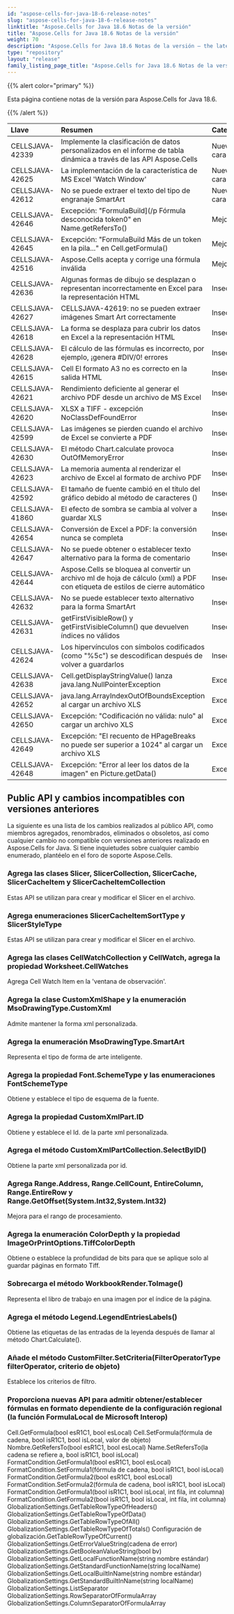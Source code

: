 ```yaml
---
id: "aspose-cells-for-java-18-6-release-notes"
slug: "aspose-cells-for-java-18-6-release-notes"
linktitle: "Aspose.Cells for Java 18.6 Notas de la versión"
title: "Aspose.Cells for Java 18.6 Notas de la versión"
weight: 70
description: "Aspose.Cells for Java 18.6 Notas de la versión – the latest updates and fixes."
type: "repository"
layout: "release"
family_listing_page_title: "Aspose.Cells for Java 18.6 Notas de la versión"
---
```

{{% alert color="primary" %}}

Esta página contiene notas de la versión para Aspose.Cells for Java 18.6.

{{% /alert %}}

|**Llave**|**Resumen**|**Categoría**|
|:- |:- |:- |
|CELLSJAVA-42339|Implemente la clasificación de datos personalizados en el informe de tabla dinámica a través de las API Aspose.Cells|Nueva caracteristica|
|CELLSJAVA-42625|La implementación de la característica de MS Excel 'Watch Window'|Nueva caracteristica|
|CELLSJAVA-42612|No se puede extraer el texto del tipo de engranaje SmartArt|Nueva caracteristica|
|CELLSJAVA-42646|Excepción: "FormulaBuild](/p Fórmula desconocida token0" en Name.getRefersTo()|Mejora|
|CELLSJAVA-42645|Excepción: "FormulaBuild Más de un token en la pila..." en Cell.getFormula()|Mejora|
|CELLSJAVA-42516|Aspose.Cells acepta y corrige una fórmula inválida|Mejora|
|CELLSJAVA-42636|Algunas formas de dibujo se desplazan o representan incorrectamente en Excel para la representación HTML|Insecto|
|CELLSJAVA-42627|CELLSJAVA-42619: no se pueden extraer imágenes Smart Art correctamente|Insecto|
|CELLSJAVA-42618|La forma se desplaza para cubrir los datos en Excel a la representación HTML|Insecto|
|CELLSJAVA-42628|El cálculo de las fórmulas es incorrecto, por ejemplo, ¡genera #DIV/0! errores|Insecto|
|CELLSJAVA-42615|Cell El formato A3 no es correcto en la salida HTML|Insecto|
|CELLSJAVA-42621|Rendimiento deficiente al generar el archivo PDF desde un archivo de MS Excel|Insecto|
|CELLSJAVA-42620|XLSX a TIFF - excepción NoClassDefFoundError|Insecto|
|CELLSJAVA-42599|Las imágenes se pierden cuando el archivo de Excel se convierte a PDF|Insecto|
|CELLSJAVA-42630|El método Chart.calculate provoca OutOfMemoryError|Insecto|
|CELLSJAVA-42623|La memoria aumenta al renderizar el archivo de Excel al formato de archivo PDF|Insecto|
|CELLSJAVA-42592|El tamaño de fuente cambió en el título del gráfico debido al método de caracteres ()|Insecto|
|CELLSJAVA-41860|El efecto de sombra se cambia al volver a guardar XLS|Insecto|
|CELLSJAVA-42654|Conversión de Excel a PDF: la conversión nunca se completa|Insecto|
|CELLSJAVA-42647|No se puede obtener o establecer texto alternativo para la forma de comentario|Insecto|
|CELLSJAVA-42644|Aspose.Cells se bloquea al convertir un archivo ml de hoja de cálculo (xml) a PDF con etiqueta de estilos de cierre automático|Insecto|
|CELLSJAVA-42632|No se puede establecer texto alternativo para la forma SmartArt|Insecto|
|CELLSJAVA-42631|getFirstVisibleRow() y getFirstVisibleColumn() que devuelven índices no válidos|Insecto|
|CELLSJAVA-42624|Los hipervínculos con símbolos codificados (como "%5c") se descodifican después de volver a guardarlos|Insecto|
|CELLSJAVA-42638|Cell.getDisplayStringValue() lanza java.lang.NullPointerException|Excepción|
|CELLSJAVA-42652|java.lang.ArrayIndexOutOfBoundsException al cargar un archivo XLS|Excepción|
|CELLSJAVA-42650|Excepción: "Codificación no válida: nulo" al cargar un archivo XLS|Excepción|
|CELLSJAVA-42649|Excepción: "El recuento de HPageBreaks no puede ser superior a 1024" al cargar un archivo XLS|Excepción|
|CELLSJAVA-42648|Excepción: "Error al leer los datos de la imagen" en Picture.getData()|Excepción|

## **Public API y cambios incompatibles con versiones anteriores**

La siguiente es una lista de los cambios realizados al público API, como miembros agregados, renombrados, eliminados o obsoletos, así como cualquier cambio no compatible con versiones anteriores realizado en Aspose.Cells for Java. Si tiene inquietudes sobre cualquier cambio enumerado, plantéelo en el foro de soporte Aspose.Cells.

### **Agrega las clases Slicer, SlicerCollection, SlicerCache, SlicerCacheItem y SlicerCacheItemCollection**

Estas API se utilizan para crear y modificar el Slicer en el archivo.

### **Agrega enumeraciones SlicerCacheItemSortType y SlicerStyleType**

Estas API se utilizan para crear y modificar el Slicer en el archivo.

### **Agrega las clases CellWatchCollection y CellWatch, agrega la propiedad Worksheet.CellWatches**

Agrega Cell Watch Item en la 'ventana de observación'.

### **Agrega la clase CustomXmlShape y la enumeración MsoDrawingType.CustomXml**

Admite mantener la forma xml personalizada.

### **Agrega la enumeración MsoDrawingType.SmartArt**

Representa el tipo de forma de arte inteligente.

### **Agrega la propiedad Font.SchemeType y las enumeraciones FontSchemeType**

Obtiene y establece el tipo de esquema de la fuente.

### **Agrega la propiedad CustomXmlPart.ID**

Obtiene y establece el Id. de la parte xml personalizada.

### **Agrega el método CustomXmlPartCollection.SelectByID()**

Obtiene la parte xml personalizada por id.

### **Agrega Range.Address, Range.CellCount, EntireColumn, Range.EntireRow y Range.GetOffset(System.Int32,System.Int32)**

Mejora para el rango de procesamiento.

### **Agrega la enumeración ColorDepth y la propiedad ImageOrPrintOptions.TiffColorDepth**

Obtiene o establece la profundidad de bits para que se aplique solo al guardar páginas en formato Tiff.

### **Sobrecarga el método WorkbookRender.ToImage()**

Representa el libro de trabajo en una imagen por el índice de la página.

### **Agrega el método Legend.LegendEntriesLabels()**

Obtiene las etiquetas de las entradas de la leyenda después de llamar al método Chart.Calculate().

### **Añade el método CustomFilter.SetCriteria(FilterOperatorType filterOperator, criterio de objeto)**

Establece los criterios de filtro.

### **Proporciona nuevas API para admitir obtener/establecer fórmulas en formato dependiente de la configuración regional (la función FormulaLocal de Microsoft Interop)**

Cell.GetFormula(bool esR1C1, bool esLocal)
Cell.SetFormula(fórmula de cadena, bool isR1C1, bool isLocal, valor de objeto)
Nombre.GetRefersTo(bool esR1C1, bool esLocal)
Name.SetRefersTo(la cadena se refiere a, bool isR1C1, bool isLocal)
FormatCondition.GetFormula1(bool esR1C1, bool esLocal)
FormatCondition.SetFormula1(fórmula de cadena, bool isR1C1, bool isLocal)
FormatCondition.GetFormula2(bool esR1C1, bool esLocal)
FormatCondition.SetFormula2(fórmula de cadena, bool isR1C1, bool isLocal)
FormatCondition.GetFormula1(bool isR1C1, bool isLocal, int fila, int columna)
FormatCondition.GetFormula2(bool isR1C1, bool isLocal, int fila, int columna)
GlobalizationSettings.GetTableRowTypeOfHeaders()
GlobalizationSettings.GetTableRowTypeOfData()
GlobalizationSettings.GetTableRowTypeOfAll()
GlobalizationSettings.GetTableRowTypeOfTotals()
Configuración de globalización.GetTableRowTypeOfCurrent()
GlobalizationSettings.GetErrorValueString(cadena de error)
GlobalizationSettings.GetBooleanValueString(bool bv)
GlobalizationSettings.GetLocalFunctionName(string nombre estándar)
GlobalizationSettings.GetStandardFunctionName(string localName)
GlobalizationSettings.GetLocalBuiltInName(string nombre estándar)
GlobalizationSettings.GetStandardBuiltInName(string localName)
GlobalizationSettings.ListSeparator
GlobalizationSettings.RowSeparatorOfFormulaArray
GlobalizationSettings.ColumnSeparatorOfFormulaArray
